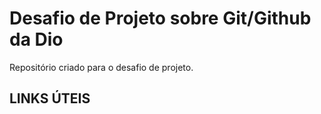 # Desafio de Projeto sobre Git/Github da Dio
Repositório criado para o desafio de projeto.

## LINKS ÚTEIS
